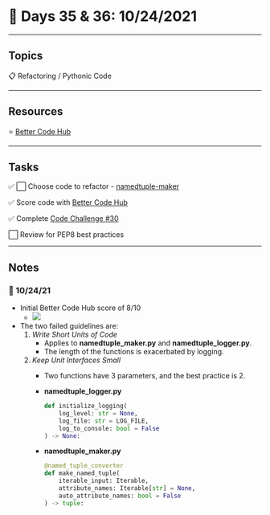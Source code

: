 # :calendar: Days 35 & 36: 10/24/2021

---

## Topics

:clipboard: Refactoring / Pythonic Code

---

## Resources

:star: [Better Code Hub](https://bettercodehub.com)

---

## Tasks

:white_check_mark: :white_large_square: Choose code to refactor - [namedtuple-maker](https://github.com/timothyhull/namedtuple-maker)

:white_check_mark: Score code with [Better Code Hub](https://bettercodehub.com)

:white_check_mark: Complete [Code Challenge #30](https://codechalleng.es/challenges/30/)

:white_large_square: Review for PEP8 best practices

---

## Notes

### :notebook: 10/24/21

- Initial Better Code Hub score of 8/10
    - <img src='https://bettercodehub.com/edge/badge/timothyhull/namedtuple-maker?branch=main'>
- The two failed guidelines are:
    1. _Write Short Units of Code_
        - Applies to **namedtuple_maker.py** and **namedtuple_logger.py**.
        - The length of the functions is exacerbated by logging.
    2. _Keep Unit Interfaces Small_
        - Two functions have 3 parameters, and the best practice is 2.
        - **namedtuple_logger.py**

            ```python
            def initialize_logging(
                log_level: str = None,
                log_file: str = LOG_FILE,
                log_to_console: bool = False
            ) -> None:
            ```

        - **namedtuple_maker.py**

            ```python
            @named_tuple_converter
            def make_named_tuple(
                iterable_input: Iterable,
                attribute_names: Iterable[str] = None,
                auto_attribute_names: bool = False
            ) -> tuple:
            ```
